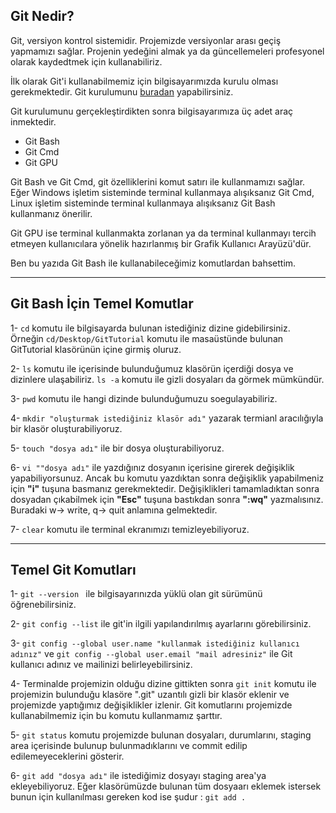 ## Git Nedir?
Git, versiyon kontrol sistemidir. Projemizde versiyonlar arası geçiş yapmamızı sağlar. Projenin yedeğini almak ya da güncellemeleri profesyonel olarak kaydedtmek için kullanabiliriz.

İlk olarak Git'i kullanabilmemiz için bilgisayarımızda kurulu olması gerekmektedir. Git kurulumunu [buradan](https://git-scm.com/downloads) yapabilirsiniz.

Git kurulumunu gerçekleştirdikten sonra bilgisayarımıza üç adet araç inmektedir.
- Git Bash
- Git Cmd
- Git GPU

Git Bash ve Git Cmd, git özelliklerini komut satırı ile kullanmamızı sağlar. Eğer Windows işletim sisteminde terminal kullanmaya alışıksanız Git Cmd, Linux işletim sisteminde terminal kullanmaya alışıksanız Git Bash kullanmanız önerilir.

Git GPU ise terminal kullanmakta zorlanan ya da terminal kullanmayı tercih etmeyen kullanıcılara yönelik hazırlanmış bir Grafik Kullanıcı Arayüzü'dür.

Ben bu yazıda Git Bash ile kullanabileceğimiz komutlardan bahsettim.

---
## Git Bash İçin Temel Komutlar

1- `cd` komutu ile bilgisayarda bulunan istediğiniz dizine gidebilirsiniz. Örneğin `cd/Desktop/GitTutorial` komutu ile masaüstünde bulunan GitTutorial klasörünün içine girmiş oluruz.  

2- `ls` komutu ile içerisinde bulunduğumuz klasörün içerdiği dosya ve dizinlere ulaşabiliriz. `ls -a` komutu ile gizli dosyaları da görmek mümkündür.  

3- `pwd` komutu ile hangi dizinde bulunduğumuzu soegulayabiliriz.  

4- `mkdir "oluşturmak istediğiniz klasör adı"` yazarak termianl aracılığıyla bir klasör oluşturabiliyoruz.  

5- `touch "dosya adı"` ile bir dosya oluşturabiliyoruz. 

6- `vi ""dosya adı"` ile yazdığınız dosyanın içerisine girerek değişiklik yapabiliyorsunuz. Ancak bu komutu yazdıktan sonra değişiklik yapabilmeniz için **"i"** tuşuna basmanız gerekmektedir. Değişiklikleri tamamladıktan sonra dosyadan çıkabilmek için **"Esc"** tuşuna bastıkdan sonra **":wq"** yazmalısınız. Buradaki w-> write, q-> quit anlamına gelmektedir.  

7- `clear` komutu ile terminal ekranımızı temizleyebiliyoruz.

---
## Temel Git Komutları


1- `git --version ` ile bilgisayarınızda yüklü olan git sürümünü öğrenebilirsiniz.  
  
2- `git config --list` ile git'in ilgili yapılandırılmış ayarlarını görebilirsiniz.  

3- `git config --global user.name "kullanmak istediğiniz kullanıcı adınız"` ve `git config --global user.email "mail adresiniz"` ile Git kullanıcı adınız ve mailinizi belirleyebilirsiniz.  

4- Terminalde projemizin olduğu dizine gittikten sonra ` git init ` komutu ile projemizin bulunduğu klasöre ".git" uzantılı gizli bir klasör eklenir ve projemizde yaptığımız değişiklikler izlenir. Git komutlarını projemizde kullanabilmemiz için bu komutu kullanmamız şarttır.  

5- `git status` komutu projemizde bulunan dosyaları, durumlarını, staging area içerisinde bulunup bulunmadıklarını ve commit edilip edilemeyeceklerini gösterir.  

6- `git add "dosya adı"` ile istediğimiz dosyayı staging area'ya ekleyebiliyoruz. Eğer klasörümüzde bulunan tüm dosyaarı eklemek istersek bunun için kullanılması gereken kod ise şudur : `git add .` 




